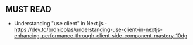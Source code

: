 ## MUST READ

- Understanding "use client" in Next.js - https://dev.to/brdnicolas/understanding-use-client-in-nextjs-enhancing-performance-through-client-side-component-mastery-10dg